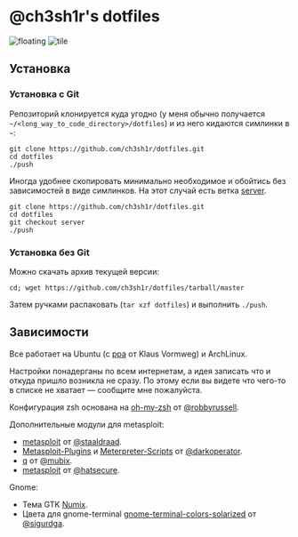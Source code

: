 # @ch3sh1r's dotfiles

![floating](http://dl.dropboxusercontent.com/u/12576522/linked/github-dotfiles/floating.png)
![tile](http://dl.dropboxusercontent.com/u/12576522/linked/github-dotfiles/tile.png)

## Установка

### Установка с Git
Репозиторий клонируется куда угодно (у меня обычно получается 
`~/<long_way_to_code_directory>/dotfiles`) и из него кидаются 
симлинки в `~`:

    git clone https://github.com/ch3sh1r/dotfiles.git 
    cd dotfiles
    ./push

Иногда удобнее скопировать минимально необходимое и обойтись 
без зависимостей в виде симлинков. На этот случай есть ветка 
[server](https://github.com/ch3sh1r/dotfiles/tree/server).

    git clone https://github.com/ch3sh1r/dotfiles.git 
    cd dotfiles
    git checkout server
    ./push

### Установка без Git
Можно скачать архив текущей версии:

    cd; wget https://github.com/ch3sh1r/dotfiles/tarball/master

Затем ручками распаковать (`tar xzf dotfiles`) и выполнить `./push`.

## Зависимости
Все работает на Ubuntu (с [ppa](https://launchpad.net/~klaus-vormweg/+archive/awesome) от Klaus Vormweg) и ArchLinux.

Настройки понадерганы по всем интернетам, а идея записать что и 
откуда пришло возникла не сразу. По этому если вы видете что чего-то в
списке не хватает — сообщите мне пожалуйста.

Конфигурация zsh основана на 
[oh-my-zsh](https://github.com/robbyrussell/oh-my-zsh)
от [@robbyrussell](https://github.com/robbyrussell).

Дополнительные модули для metasploit:
* [metasploit](https://github.com/staaldraad/metasploit)
  от [@staaldraad](https://github.com/staaldraad).
* [Metasploit-Plugins](https://github.com/darkoperator/Metasploit-Plugins)
  и [Meterpreter-Scripts](https://github.com/darkoperator/Meterpreter-Scripts)
  от [@darkoperator](https://github.com/darkoperator).
* [q](https://github.com/mubix/q)
  от [@mubix](https://github.com/mubix).
* [metasploit](https://github.com/hatsecure)
  от [@hatsecure](https://github.com/hatsecure/metasploit).

Gnome:
* Тема GTK [Numix](http://numixproject.org/).
* Цвета для gnome-terminal
  [gnome-terminal-colors-solarized](https://github.com/sigurdga/gnome-terminal-colors-solarized)
  от [@sigurdga](https://github.com/sigurdga).
